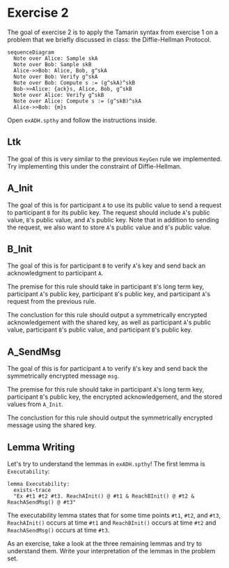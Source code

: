 # Exercise 2

The goal of exercise 2 is to apply the Tamarin syntax from exercise 1 on a problem that we briefly discussed in class: the Diffie-Hellman Protocol.

```mermaid
sequenceDiagram
  Note over Alice: Sample skA
  Note over Bob: Sample skB
  Alice->>Bob: Alice, Bob, g^skA
  Note over Bob: Verify g^skA
  Note over Bob: Compute s := (g^skA)^skB
  Bob->>Alice: {ack}s, Alice, Bob, g^skB
  Note over Alice: Verify g^skB
  Note over Alice: Compute s := (g^skB)^skA
  Alice->>Bob: {m}s
```
Open `exADH.spthy` and follow the instructions inside.

## Ltk

The goal of this is very similar to the previous `KeyGen` rule we implemented. Try implementing this under the constraint of Diffie-Hellman.

## A_Init

The goal of this is for participant `A` to use its public value to send a request to participant `B` for its public key. The request should include `A`'s public value, `B`'s public value, and `A`'s public key. Note that in addition to sending the request, we also want to store `A`'s public value and `B`'s public value.

## B_Init

The goal of this is for participant `B` to verify `A`'s key and send back an acknowledgment to participant `A`.

The premise for this rule should take in participant `B`'s long term key, participant `A`'s public key, participant `B`'s public key, and participant `A`'s request from the previous rule.

The conclustion for this rule should output a symmetrically encrypted acknowledgement with the shared key, as well as participant `A`'s public value, participant `B`'s public value, and participant `B`'s public key.

## A_SendMsg

The goal of this is for participant `A` to verify `B`'s key and send back the symmetrically encrypted message `msg`.

The premise for this rule should take in participant `A`'s long term key, participant `B`'s public key, the encrypted acknowledgement, and the stored values from `A_Init`.

The conclustion for this rule should output the symmetrically encrypted message using the shared key.


## Lemma Writing

Let's try to understand the lemmas in `exADH.spthy`! The first lemma is `Executability`:

```tamarin
lemma Executability:
  exists-trace
  "Ex #t1 #t2 #t3. ReachAInit() @ #t1 & ReachBInit() @ #t2 & ReachASendMsg() @ #t3"
```

The executability lemma states that for some time points `#t1`, `#t2`, and `#t3`, `ReachAInit()` occurs at time `#t1` and `ReachBInit()` occurs at time `#t2` and `ReachASendMsg()` occurs at time `#t3`.

As an exercise, take a look at the three remaining lemmas and try to understand them. Write your interpretation of the lemmas in the problem set.



